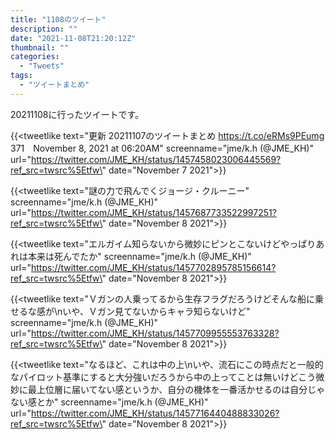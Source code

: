 ```yaml
---
title: "1108のツイート"
description: ""
date: "2021-11-08T21:20:12Z"
thumbnail: ""
categories:
  - "Tweets"
tags:
  - "ツイートまとめ"
---
```

20211108に行ったツイートです。
<!--more-->
{{<tweetlike text=\"更新 20211107のツイートまとめ https://t.co/eRMs9PEumg 371　November 8, 2021 at 06:20AM\" screenname=\"jme/k.h (@JME_KH)\" url=\"https://twitter.com/JME_KH/status/1457458023006445569?ref_src=twsrc%5Etfw\" date=\"November 7 2021\">}}

{{<tweetlike text=\"謎の力で飛んでくジョージ・クルーニー\" screenname=\"jme/k.h (@JME_KH)\" url=\"https://twitter.com/JME_KH/status/1457687733522997251?ref_src=twsrc%5Etfw\" date=\"November 8 2021\">}}

{{<tweetlike text=\"エルガイム知らないから微妙にピンとこないけどやっぱりあれは本来は死んでたか\" screenname=\"jme/k.h (@JME_KH)\" url=\"https://twitter.com/JME_KH/status/1457702895785156614?ref_src=twsrc%5Etfw\" date=\"November 8 2021\">}}

{{<tweetlike text=\"Ｖガンの人乗ってるから生存フラグだろうけどそんな船に乗せるな感が\nいや、Ｖガン見てないからキャラ知らないけど\" screenname=\"jme/k.h (@JME_KH)\" url=\"https://twitter.com/JME_KH/status/1457709955553763328?ref_src=twsrc%5Etfw\" date=\"November 8 2021\">}}

{{<tweetlike text=\"なるほど、これは中の上\nいや、流石にこの時点だと一般的なパイロット基準にすると大分強いだろうから中の上ってことは無いけどこう微妙に最上位層に届いてない感というか、自分の機体を一番活かせるのは自分じゃない感とか\" screenname=\"jme/k.h (@JME_KH)\" url=\"https://twitter.com/JME_KH/status/1457716440488833026?ref_src=twsrc%5Etfw\" date=\"November 8 2021\">}}

